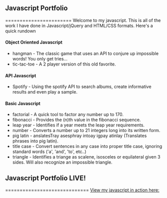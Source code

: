 ## Javascript Portfolio
=======================
Welcome to my javascript. This is all of the work I have done in Javascript/jQuery and HTML/CSS formats. Here's a quick rundown


#### Object Oriented Javascript
* hangman       - The classic game that uses an API to conjure up impossible words! You only get tries...
* tic-tac-toe   - A 2 player version of this old favorite.

#### API Javascript
* Spotify       - Using the spotify API to search albums, create informative results and even play a sample.

#### Basic Javascript
* factorial     - A quick tool to factor any number up to 170.
* fibonacci     - Provides the (n)th value in the fibonacci sequence.
* leap year     - Identifies if a year meets the leap year requirements.
* number        - Converts a number up to 21 integers long into its written form.
* pig latin     - anslatesTray asesphray intoay igpay atinlay (Translates phrases into pig latin).
* title case    - Convert sentences in any case into proper title case, ignoring standard words ('a', 'and', 'to', etc..)
* triangle      - Identifies a triange as scalene, isosceles or equilateral given 3 sides. Will also recognize an impossible triangle.


## Javascript Portfolio LIVE!
=============================
[View my javascript in action here:](https://drive.google.com/folderview?id=0B--OefA61JUBRlZvQkNMems1YVU)